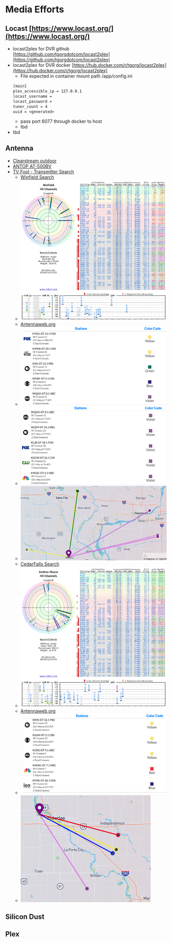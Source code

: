 # Media Efforts

## Locast [https://www.locast.org/](https://www.locast.org/)
- locast2plex for DVR github [https://github.com/tgorgdotcom/locast2plex](https://github.com/tgorgdotcom/locast2plex)
- locast2plex for DVR docker [https://hub.docker.com/r/tgorg/locast2plex](https://hub.docker.com/r/tgorg/locast2plex)
    - File expected in container mount path /app/config.ini
    ```
    [main]
    plex_accessible_ip = 127.0.0.1
    locast_username =
    locast_password =
    tuner_count = 4
    uuid = <generated>
    ```
    - pass port 6077 through docker to host
    - tbd
- tbd

## Antenna
- [Clearstream outdoor](https://www.amazon.com/ClearStream-Indoor-Outdoor-Antenna-Mount/dp/B00SVNKT86)
- [ANTOP AT-500BV](https://www.amazon.com/ANTOP-AT-400BV-Smartpass-Amplifier-Enhanced/dp/B07Z3KYCVD)
- [TV Fool - Transmitter Search](http://tvfool.com/)
    - [Winfield Search](http://www.tvfool.com/?option=com_wrapper&Itemid=29&q=id%3d90382bcea07e53) 
    - ![Winfield-Radar-All](Winfield-Radar-All.png)
    - [Antennaweb.org](https://www.antennaweb.org/results)
    - ![Winfield-Stations1](Winfield-Stations1.png)
    - ![Winfield-Stations2](Winfield-Stations2.png)
    - ![Winfield-Map](Winfield-Map.png)
    - [CedarFalls Search](http://www.tvfool.com/?option=com_wrapper&Itemid=29&q=id%3d9038aa94e71b66) 
    - ![CedarFalls-Radar-All](CedarFalls-Radar-All.png)
    - [Antennaweb.org](https://www.antennaweb.org/results)
    - ![CedarFalls-Stations](CedarFalls-Stations.png)
    - ![CedarFalls-Map](CedarFalls-Map.png)


## Silicon Dust

## Plex

